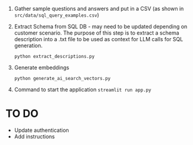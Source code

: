1. Gather sample questions and answers and put in a CSV (as shown in `src/data/sql_query_examples.csv`)

2. Extract Schema from SQL DB - may need to be updated depending on customer scenario. The purpose of this step is to extract a schema description into a .txt file to be used as context for LLM calls for SQL generation.

   `python extract_descriptions.py`

3. Generate embeddings 

    `python generate_ai_search_vectors.py`

4. Command to start the application
    `streamlit run app.py`

# TO DO
- Update authentication
- Add instructions
